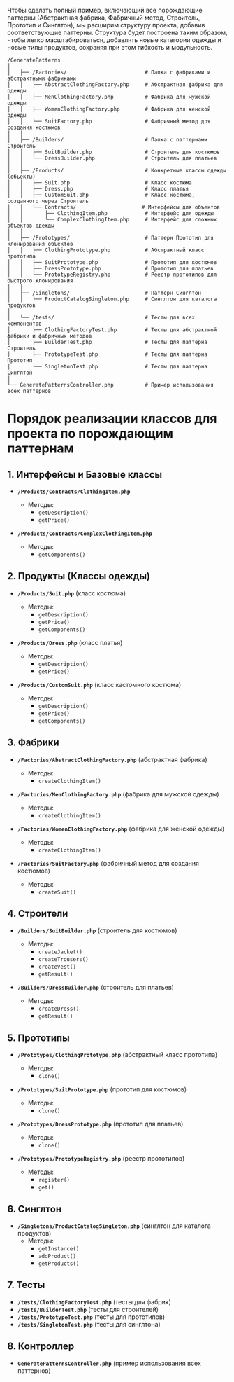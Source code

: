 
Чтобы сделать полный пример, включающий все порождающие паттерны (Абстрактная фабрика, Фабричный метод, Строитель, Прототип и Синглтон), мы расширим структуру проекта, добавив соответствующие паттерны. Структура будет построена таким образом, чтобы легко масштабироваться, добавлять новые категории одежды и новые типы продуктов, сохраняя при этом гибкость и модульность.

```
/GeneratePatterns
│
│   ├── /Factories/                         # Папка с фабриками и абстрактными фабриками
│   │   ├── AbstractClothingFactory.php     # Абстрактная фабрика для одежды
│   │   ├── MenClothingFactory.php          # Фабрика для мужской одежды
│   │   ├── WomenClothingFactory.php        # Фабрика для женской одежды
│   │   └── SuitFactory.php                 # Фабричный метод для создания костюмов
│   │
│   ├── /Builders/                          # Папка с паттернами Строитель
│   │   ├── SuitBuilder.php                 # Строитель для костюмов
│   │   └── DressBuilder.php                # Строитель для платьев
│   │
│   ├── /Products/                          # Конкретные классы одежды (объекты)
│   │   ├── Suit.php                        # Класс костюма
│   │   ├── Dress.php                       # Класс платья
│   │   ├── CustomSuit.php                  # Класс костюма, созданного через Строитель
│   │   └── Contracts/                     # Интерфейсы для объектов
│   │       ├── ClothingItem.php            # Интерфейс для одежды
│   │       └── ComplexClothingItem.php     # Интерфейс для сложных объектов одежды
│   │
│   ├── /Prototypes/                        # Паттерн Прототип для клонирования объектов
│   │   ├── ClothingPrototype.php           # Абстрактный класс прототипа
│   │   ├── SuitPrototype.php               # Прототип для костюмов
│   │   ├── DressPrototype.php              # Прототип для платьев
│   │   └── PrototypeRegistry.php           # Реестр прототипов для быстрого клонирования
│   │
│   ├── /Singletons/                        # Паттерн Синглтон
│   │   └── ProductCatalogSingleton.php     # Синглтон для каталога продуктов 
│
│   └── /tests/                             # Тесты для всех компонентов
│       ├── ClothingFactoryTest.php         # Тесты для абстрактной фабрики и фабричных методов
│       ├── BuilderTest.php                 # Тесты для паттерна Строитель
│       ├── PrototypeTest.php               # Тесты для паттерна Прототип
│       └── SingletonTest.php               # Тесты для паттерна Синглтон
│
└── GeneratePatternsController.php          # Пример использования всех паттернов
```

# Порядок реализации классов для проекта по порождающим паттернам

## 1. Интерфейсы и Базовые классы
- **`/Products/Contracts/ClothingItem.php`**
  - Методы:
    - `getDescription()`
    - `getPrice()`
  
- **`/Products/Contracts/ComplexClothingItem.php`**
  - Методы:
    - `getComponents()`

## 2. Продукты (Классы одежды)
- **`/Products/Suit.php`** (класс костюма)
  - Методы:
    - `getDescription()`
    - `getPrice()`
    - `getComponents()`

- **`/Products/Dress.php`** (класс платья)
  - Методы:
    - `getDescription()`
    - `getPrice()`

- **`/Products/CustomSuit.php`** (класс кастомного костюма)
  - Методы:
    - `getDescription()`
    - `getPrice()`
    - `getComponents()`

## 3. Фабрики
- **`/Factories/AbstractClothingFactory.php`** (абстрактная фабрика)
  - Методы:
    - `createClothingItem()`

- **`/Factories/MenClothingFactory.php`** (фабрика для мужской одежды)
  - Методы:
    - `createClothingItem()`

- **`/Factories/WomenClothingFactory.php`** (фабрика для женской одежды)
  - Методы:
    - `createClothingItem()`

- **`/Factories/SuitFactory.php`** (фабричный метод для создания костюмов)
  - Методы:
    - `createSuit()`

## 4. Строители
- **`/Builders/SuitBuilder.php`** (строитель для костюмов)
  - Методы:
    - `createJacket()`
    - `createTrousers()`
    - `createVest()`
    - `getResult()`

- **`/Builders/DressBuilder.php`** (строитель для платьев)
  - Методы:
    - `createDress()`
    - `getResult()`

## 5. Прототипы
- **`/Prototypes/ClothingPrototype.php`** (абстрактный класс прототипа)
  - Методы:
    - `clone()`

- **`/Prototypes/SuitPrototype.php`** (прототип для костюмов)
  - Методы:
    - `clone()`

- **`/Prototypes/DressPrototype.php`** (прототип для платьев)
  - Методы:
    - `clone()`

- **`/Prototypes/PrototypeRegistry.php`** (реестр прототипов)
  - Методы:
    - `register()`
    - `get()`

## 6. Синглтон
- **`/Singletons/ProductCatalogSingleton.php`** (синглтон для каталога продуктов)
  - Методы:
    - `getInstance()`
    - `addProduct()`
    - `getProducts()`

## 7. Тесты
- **`/tests/ClothingFactoryTest.php`** (тесты для фабрик)
- **`/tests/BuilderTest.php`** (тесты для строителей)
- **`/tests/PrototypeTest.php`** (тесты для прототипов)
- **`/tests/SingletonTest.php`** (тесты для синглтона)

## 8. Контроллер
- **`GeneratePatternsController.php`** (пример использования всех паттернов)

